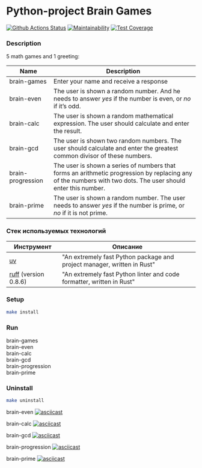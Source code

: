 # Python-project Brain Games 

[![Github Actions Status](https://github.com/hexlet-boilerplates/python-package/workflows/Python%20CI/badge.svg)](https://github.com/hexlet-boilerplates/python-package/actions)
[![Maintainability](https://api.codeclimate.com/v1/badges/df66c0cbbeca7d822f23/maintainability)](https://codeclimate.com/github/hexlet-boilerplates/python-package/maintainability)
[![Test Coverage](https://api.codeclimate.com/v1/badges/df66c0cbbeca7d822f23/test_coverage)](https://codeclimate.com/github/hexlet-boilerplates/python-package/test_coverage)


### Description

5 math games and 1 greeting:  

| Name                                                                   | Description                                                |
|------------------------------------------------------------------------|---------------------------------------------------------|
| brain-games                                                            | Enter your name and receive a response |
| brain-even                                                             | The user is shown a random number. And he needs to answer *yes* if the number is even, or *no* if it’s odd.        |
| brain-calc                                                             | The user is shown a random mathematical expression. The user should calculate and enter the result.
| brain-gcd                                                              | The user is shown two random numbers. The user should calculate and enter the greatest common divisor of these numbers.
| brain-progression                                                      | The user is shown a series of numbers that forms an arithmetic progression by replacing any of the numbers with two dots. The user should enter this number.
| brain-prime                                                            | The user is shown a random number. The user needs to answer *yes* if the number is prime, or *no* if it is not prime.


### Стек используемых технологий

| Инструмент                                                             | Описание                                                |
|------------------------------------------------------------------------|---------------------------------------------------------|
| [uv](https://docs.astral.sh/uv/)                                       | "An extremely fast Python package and project manager, written in Rust" |
| [ruff](https://docs.astral.sh/ruff/)  (version 0.8.6)                  | "An extremely fast Python linter and code formatter, written in Rust"|

### Setup

```bash
make install
```

### Run

brain-games  
brain-even   
brain-calc  
brain-gcd  
brain-progression  
brain-prime  

### Uninstall

```bash
make uninstall
```

brain-even
[![asciicast](https://asciinema.org/a/KRIJBa2Wnvmc73EtjOIUzuYoH.svg)](https://asciinema.org/a/KRIJBa2Wnvmc73EtjOIUzuYoH)

brain-calc
[![asciicast](https://asciinema.org/a/cMNF7SIZeVdvav4NuBuveGjfV.svg)](https://asciinema.org/a/cMNF7SIZeVdvav4NuBuveGjfV)

brain-gcd
[![asciicast](https://asciinema.org/a/mB9jeEsPm87nIHNEn2rBlayTj.svg)](https://asciinema.org/a/mB9jeEsPm87nIHNEn2rBlayTj)

brain-progression
[![asciicast](https://asciinema.org/a/WE8WstMGKBXeQ5NMcOTzR3UM4.svg)](https://asciinema.org/a/WE8WstMGKBXeQ5NMcOTzR3UM4)

brain-prime
[![asciicast](https://asciinema.org/a/IhUlt7kENvRbOE6DCgaM9Piy8.svg)](https://asciinema.org/a/IhUlt7kENvRbOE6DCgaM9Piy8)




